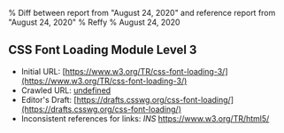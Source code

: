 % Diff between report from "August 24, 2020" and reference report from "August 24, 2020"
% Reffy
% August 24, 2020

## CSS Font Loading Module Level 3

- Initial URL: [https://www.w3.org/TR/css-font-loading-3/](https://www.w3.org/TR/css-font-loading-3/)
- Crawled URL: [undefined](undefined)
- Editor's Draft: [https://drafts.csswg.org/css-font-loading/](https://drafts.csswg.org/css-font-loading/)
- Inconsistent references for links: *INS* https://www.w3.org/TR/html5/


